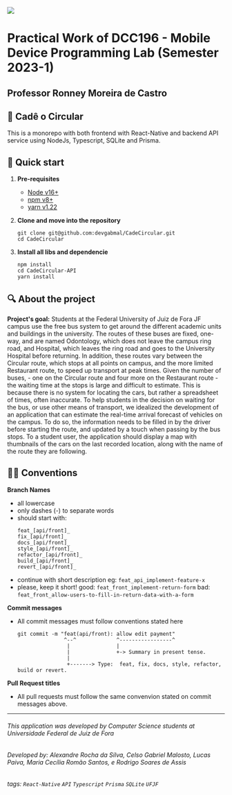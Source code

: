 ![](https://www.ufjf.br/wp-content/plugins/imgpgprinc_novo/arquivos/deptocomputacao/1.jpg)

# Practical Work of DCC196 - Mobile Device Programming Lab (Semester 2023-1)
## Professor Ronney Moreira de Castro

## 🚌 Cadê o Circular

This is a monorepo with both frontend with React-Native and backend API service using NodeJs, Typescript, SQLite and Prisma.

## 🚀 Quick start

1.  **Pre-requisites**

    - [Node v16+](https://nodejs.org/en/download)
    - [npm v8+](https://docs.npmjs.com/downloading-and-installing-node-js-and-npm)
    - [yarn v1.22](https://classic.yarnpkg.com/lang/en/docs/install/#mac-stable)

2.  **Clone and move into the repository**

    ```shell
    git clone git@github.com:devgabmal/CadeCircular.git
    cd CadeCircular
    ```
3.  **Install all libs and dependencie**

    ```shell
    npm install
    cd CadeCircular-API
    yarn install
    ```

## 🔍 About the project

**Project's goal:**
Students at the Federal University of Juiz de Fora JF campus use the free bus system to get around the different academic units and buildings in the university. The routes of these buses are fixed, one-way, and are named Odontology, which does not leave the campus ring road, and Hospital, which leaves the ring road and goes to the University Hospital before returning. In addition, these routes vary between the Circular route, which stops at all points on campus, and the more limited Restaurant route, to speed up transport at peak times.
Given the number of buses, - one on the Circular route and four more on the Restaurant route - the waiting time at the stops is large and difficult to estimate. This is because there is no system for locating the cars, but rather a spreadsheet of times, often inaccurate.
To help students in the decision on waiting for the bus, or use other means of transport, we idealized the development of an application that can estimate the real-time arrival forecast of vehicles on the campus. To do so, the information needs to be filled in by the driver before starting the route, and updated by a touch when passing by the bus stops. To a student user, the application should display a map with thumbnails of the cars on the last recorded location, along with the name of the route they are following.


## 👨‍💻 Conventions

**Branch Names**
  - all lowercase
  - only dashes (-) to separate words
  - should start with:
    ```
    feat_[api/front]_
    fix_[api/front]_
    docs_[api/front]_
    style_[api/front]_
    refactor_[api/front]_
    build_[api/front]_
    revert_[api/front]_
    ```
  - continue with short description
      eg: `feat_api_implement-feature-x`
  - please, keep it short!
      good: `feat_front_implement-return-form`
      bad: `feat_front_allow-users-to-fill-in-return-data-with-a-form`

**Commit messages**
  - All commit messages must follow conventions stated here
    ```
    git commit -m "feat(api/front): allow edit payment"
                   ^--^             ^-----------------^
                    |               |
                    |               +-> Summary in present tense.
                    |
                    +-------> Type:  feat, fix, docs, style, refactor, build or revert.
    ``` 

**Pull Request titles**
  - All pull requests must follow the same convenvion stated on commit messages above.
---
###### This application was developed by Computer Science students at Universidade Federal de Juiz de Fora
###### Developed by: Alexandre Rocha da Silva, Celso Gabriel Malosto, Lucas Paiva, Maria Cecília Romão Santos, e Rodrigo Soares de Assis
###### tags: `React-Native` `API` `Typescript` `Prisma` `SQLite` `UFJF`
